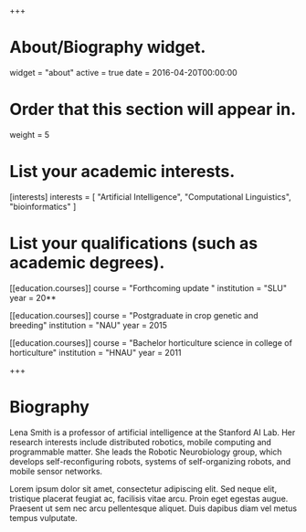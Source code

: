 +++
# About/Biography widget.
widget = "about"
active = true
date = 2016-04-20T00:00:00

# Order that this section will appear in.
weight = 5

# List your academic interests.
[interests]
  interests = [
    "Artificial Intelligence",
    "Computational Linguistics",
    "bioinformatics"
  ]

# List your qualifications (such as academic degrees).

[[education.courses]]
  course = "Forthcoming update "
  institution = "SLU"
  year = 20**
  
[[education.courses]]
  course = "Postgraduate in crop genetic and breeding"
  institution = "NAU"
  year = 2015

[[education.courses]]
  course = "Bachelor horticulture science in college of horticulture"
  institution = "HNAU"
  year = 2011

 
+++

# Biography

Lena Smith is a professor of artificial intelligence at the Stanford AI Lab. Her research interests include distributed robotics, mobile computing and programmable matter. She leads the Robotic Neurobiology group, which develops self-reconfiguring robots, systems of self-organizing robots, and mobile sensor networks.

Lorem ipsum dolor sit amet, consectetur adipiscing elit. Sed neque elit, tristique placerat feugiat ac, facilisis vitae arcu. Proin eget egestas augue. Praesent ut sem nec arcu pellentesque aliquet. Duis dapibus diam vel metus tempus vulputate. 
